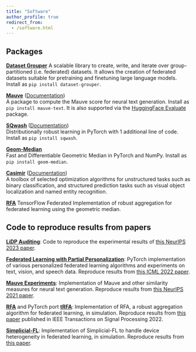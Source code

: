 ```yaml
---
title: "Software"
author_profile: true
redirect_from: 
  - /software.html
---
```


## Packages

[**Dataset Grouper**](https://github.com/google-research/dataset_grouper)
A scalable library to create, write, and iterate over group-partitioned (i.e. federated) datasets.
It allows the creation of federated datasets suitable for pretraining and finetuning large language models.
Install as `pip install dataset-grouper`.

[**Mauve**](https://github.com/krishnap25/mauve) ([Documentation](https://krishnap25.github.io/mauve/))  
A package to compute the Mauve score for neural text generation. Install as `pip install mauve-text`.
It is also supported via the [HuggingFace Evaluate](https://github.com/huggingface/evaluate/) package. 

[**SQwash**](https://github.com/krishnap25/sqwash) ([Documentation](https://krishnap25.github.io/sqwash/))   
Distributionally robust learning in PyTorch with 1 additional line of code. Install as `pip install sqwash`. 

[**Geom-Median**](https://github.com/krishnap25/geom_median)  
Fast and Differentiable Geometric Median in PyTorch and NumPy. Install as `pip install geom-median`. 

[**Casimir**](https://github.com/krishnap25/casimir) ([Documentation](https://homes.cs.washington.edu/~pillutla/documentation/casimir/))  
A toolbox of selected optimization algorithms for unstructured tasks such as binary classification, and structured prediction tasks such as visual object localization and named entity recognition.

[**RFA**](https://github.com/google-research/federated/tree/master/robust_aggregation)
TensorFlow Federated Implementation of robust aggregation for federated learning using the geometric median.

## Code to reproduce results from papers

[**LiDP Auditing**](https://github.com/google-research/federated/tree/master/lidp_auditing):
Code to reproduce the experimental results of [this NeurIPS 2023 paper](https://arxiv.org/pdf/2305.18447.pdf).

[**Federated Learning with Partial Personalization**](https://github.com/facebookresearch/FL_partial_personalization):
PyTorch implementation of various personalized federated learning algorithms and experiments on text, vision, and speech data. 
Reproduce results from [this ICML 2022 paper](https://arxiv.org/pdf/2204.03809.pdf).

[**Mauve Experiments**](https://github.com/krishnap25/mauve-experiments):
Implementation of Mauve and other similarity measures for neural text generation. Reproduce results from [this NeurIPS 2021 paper](https://arxiv.org/pdf/2102.01454.pdf).

[**RFA**](https://github.com/krishnap25/RFA) and PyTorch port [**tRFA**](https://github.com/krishnap25/tRFA):
Implementation of RFA, a robust aggregation algorithm for federated learning,
in simulation. Reproduce results from [this paper](https://arxiv.org/pdf/1912.13445.pdf) published in IEEE Transactions on Signal Processing 2022.

[**Simplicial-FL**](https://github.com/krishnap25/simplicial-fl):
Implementation of Simplicial-FL to handle device heterogeneity in federated learning,
in simulation. Reproduce results from [this paper](https://krishnap25.github.io/papers/2021_Simplicial_FL_CISS.pdf).
